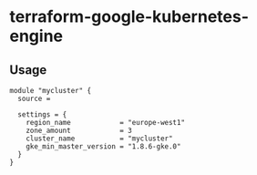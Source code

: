 # terraform-google-kubernetes-engine


## Usage

```
module "mycluster" {
  source = 

  settings = {
    region_name            = "europe-west1"
    zone_amount            = 3
    cluster_name           = "mycluster"
    gke_min_master_version = "1.8.6-gke.0"
  }
}
```
